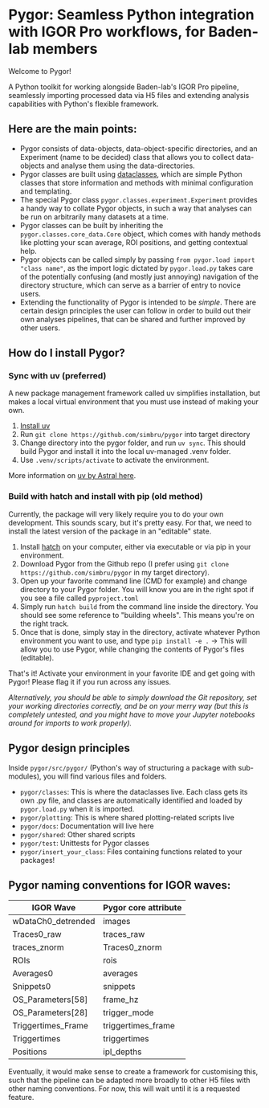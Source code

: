 # Pygor: Seamless Python integration with IGOR Pro workflows, for Baden-lab members

Welcome to Pygor!

A Python toolkit for working alongside Baden-lab's IGOR Pro pipeline, seamlessly importing processed data via H5 files and extending analysis capabilities with Python's flexible framework.

## Here are the main points:

- Pygor consists of data-objects, data-object-specific directories, and an Experiment (name to be decided) class that allows you to collect data-objects and analyse them using the data-directories.
- Pygor classes are built using [dataclasses](https://docs.python.org/3/library/dataclasses.html), which are simple Python classes that store information and methods with minimal configuration and templating.
- The special Pygor class `pygor.classes.experiment.Experiment` provides a handy way to collate Pygor objects, in such a way that analyses can be run on arbitrarily many datasets at a time.
- Pygor classes can be built by inheriting the `pygor.classes.core_data.Core` object, which comes with handy methods like plotting your scan average, ROI positions, and getting contextual help.
- Pygor objects can be called simply by passing `from pygor.load import "class name"`, as the import logic dictated by `pygor.load.py` takes care of the potentially confusing (and mostly just annoying) navigation of the directory structure, which can serve as a barrier of entry to novice users.
- Extending the functionality of Pygor is intended to be *simple*. There are certain design principles the user can follow in order to build out their own analyses pipelines, that can be shared and further improved by other users.

## How do I install Pygor?


### Sync with uv (preferred)
A new package management framework called uv simplifies installation, but makes 
a local virtual environment that you must use instead of making your own. 
1. [Install uv](https://docs.astral.sh/uv/getting-started/installation/)
2. Run `git clone https://github.com/simbru/pygor` into target directory
3. Change directory into the pygor folder, and run `uv sync`. This should build Pygor and install it into the local uv-managed .venv folder.
4. Use `.venv/scripts/activate` to activate the environment.

More information on [uv by Astral here](https://docs.astral.sh/uv/).

### Build with hatch and install with pip (old method)
Currently, the package will very likely require you to do your own development. This sounds scary, but it's pretty easy. For that, we need
to install the latest version of the package in an "editable" state.

1. Install [hatch](https://hatch.pypa.io/latest/) on your computer, either via executable or via pip in your environment.
2. Download Pygor from the Github repo (I prefer using `git clone https://github.com/simbru/pygor` in my target directory).
3. Open up your favorite command line (CMD for example) and change directory to your Pygor folder. You will know  you are in the right spot if you see a file called `pyproject.toml`
4. Simply run `hatch build` from the command line inside the directory. You should see some reference to "building wheels". This means you're on the right track.
5. Once that is done, simply stay in the directory, activate whatever Python environment you want to use, and type `pip install -e .` -> This will allow you to use Pygor, while changing the contents of Pygor's files (editable).

That's it! Activate your environment in your favorite IDE and get going with Pygor! Please flag it if you run across any issues. 

*Alternatively, you should be able to simply download the Git repository, set your working directories correctly, and be on your merry way (but this is completely untested, and you might have to move your Jupyter notebooks around for imports to work properly).*

## Pygor design principles

Inside `pygor/src/pygor/` (Python's way of structuring a package with sub-modules), you will find various files and folders.

- `pygor/classes`: This is where the dataclasses live. Each class gets its own .py file, and classes are automatically identified and loaded by `pygor.load.py` when it is imported.
- `pygor/plotting`: This is where shared plotting-related scripts live
- `pygor/docs`: Documentation will live here
- `pygor/shared`: Other shared scripts
- `pygor/test`: Unittests for Pygor classes
- `pygor/insert_your_class`: Files containing functions related to your packages!

## Pygor naming conventions for IGOR waves:

| IGOR Wave          | Pygor core attribute |
| -------------------- | ---------------------- |
| wDataCh0_detrended | images               |
| Traces0_raw          | traces_raw             |
| traces_znorm          | Traces0_znorm             |
| ROIs          | rois             |
| Averages0          | averages             |
| Snippets0          | snippets             |
| OS_Parameters[58]  | frame_hz             |
| OS_Parameters[28]  | trigger_mode             |
| Triggertimes_Frame          | triggertimes_frame             |
| Triggertimes          | triggertimes             |
| Positions          | ipl_depths             |

Eventually, it would make sense to create a framework for customising this, such that the pipeline can be adapted more broadly to other H5 files with other naming conventions. For now, this will wait until it is a requested feature. 
